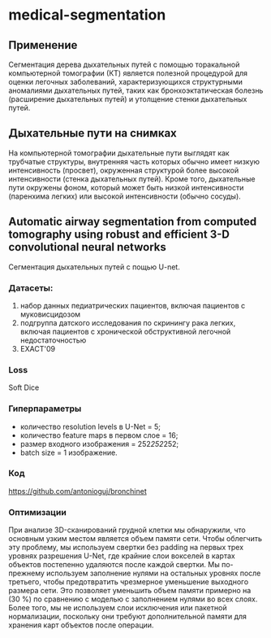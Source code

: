 # medical-segmentation

## Применение
Сегментация дерева дыхательных путей с помощью торакальной компьютерной томографии (КТ) является полезной процедурой для оценки легочных заболеваний, характеризующихся структурными аномалиями дыхательных путей, таких как бронхоэктатическая болезнь (расширение дыхательных путей) и утолщение стенки дыхательных путей.
## Дыхательные пути на снимках
На компьютерной томографии дыхательные пути выглядят как трубчатые структуры, внутренняя часть которых обычно имеет низкую интенсивность (просвет), окруженная структурой более высокой интенсивности (стенка дыхательных путей). Кроме того, дыхательные пути окружены фоном, который может быть низкой интенсивности (паренхима легких) или высокой интенсивности (обычно сосуды).
## Automatic airway segmentation from computed tomography using robust and efficient 3-D convolutional neural networks
Сегментация дыхательных путей с пощью U-net.
### Датасеты:
1) набор данных педиатрических пациентов, включая пациентов с муковисцидозом
2) подгруппа датского исследования по скринингу рака легких, включая пациентов с хронической обструктивной легочной недостаточностью
3) EXACT'09

### Loss
Soft Dice

### Гиперпараметры
- количество resolution levels в U-Net = 5;
- количество feature maps в первом слое = 16;
- размер входного изображения  = 252*252*252;
- batch size = 1 изображение.

### Код
https://github.com/antonioguj/bronchinet

### Оптимизации
При анализе 3D-сканирований грудной клетки мы обнаружили, что основным узким местом является объем памяти сети. Чтобы облегчить эту проблему, мы используем свертки без padding на первых трех уровнях разрешения U-Net, где крайние слои вокселей в картах объектов постепенно удаляются после каждой свертки. Мы по-прежнему используем заполнение нулями на остальных уровнях после третьего, чтобы предотвратить чрезмерное уменьшение выходного размера сети. Это позволяет уменьшить объем памяти примерно на (30 %) по сравнению с моделью с заполнением нулями во всех слоях. Более того, мы не используем слои исключения или пакетной нормализации, поскольку они требуют дополнительной памяти для хранения карт объектов после операции.
